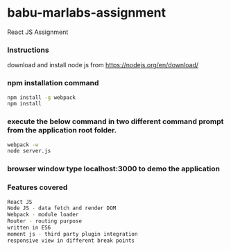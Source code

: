 # babu-marlabs-assignment

React JS Assignment

### Instructions

download and install node js from https://nodejs.org/en/download/

### npm installation command

```bash
npm install -g webpack
npm install
```

### execute the below command in two different command prompt from the application root folder.

```bash
webpack -w
node server.js
```

### browser window type localhost:3000 to demo the application


### Features covered

```bash
React JS
Node JS - data fetch and render DOM
Webpack - module loader
Router - routing purpose
written in ES6 
moment js - third party plugin integration
responsive view in different break points
```


